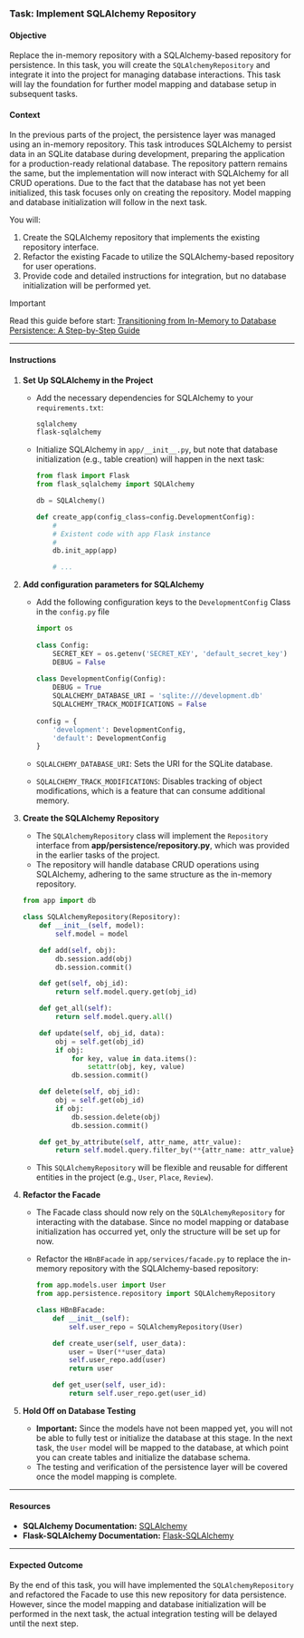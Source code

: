 ### Task: Implement SQLAlchemy Repository

#### Objective
Replace the in-memory repository with a SQLAlchemy-based repository for persistence. In this task, you will create the `SQLAlchemyRepository` and integrate it into the project for managing database interactions. This task will lay the foundation for further model mapping and database setup in subsequent tasks.

#### Context
In the previous parts of the project, the persistence layer was managed using an in-memory repository. This task introduces SQLAlchemy to persist data in an SQLite database during development, preparing the application for a production-ready relational database. The repository pattern remains the same, but the implementation will now interact with SQLAlchemy for all CRUD operations. Due to the fact that the database has not yet been initialized, this task focuses only on creating the repository. Model mapping and database initialization will follow in the next task.

You will:
1. Create the SQLAlchemy repository that implements the existing repository interface.
2. Refactor the existing Facade to utilize the SQLAlchemy-based repository for user operations.
3. Provide code and detailed instructions for integration, but no database initialization will be performed yet.

> [!IMPORTANT]
> Read this guide before start:  [Transitioning from In-Memory to Database Persistence: A Step-by-Step Guide](./concept-memory_to_db.md)

---

#### Instructions

1. **Set Up SQLAlchemy in the Project**

   - Add the necessary dependencies for SQLAlchemy to your `requirements.txt`:
     ```txt
     sqlalchemy
     flask-sqlalchemy
     ```

   - Initialize SQLAlchemy in `app/__init__.py`, but note that database initialization (e.g., table creation) will happen in the next task:
     ```python
     from flask import Flask
     from flask_sqlalchemy import SQLAlchemy

     db = SQLAlchemy()

     def create_app(config_class=config.DevelopmentConfig):
         #
         # Existent code with app Flask instance
         #
         db.init_app(app)

         # ...
     ```

2. **Add configuration parameters for SQLAlchemy**

   - Add the following configuration keys to the `DevelopmentConfig` Class in the `config.py` file
     ```python
     import os
 
     class Config:
         SECRET_KEY = os.getenv('SECRET_KEY', 'default_secret_key')
         DEBUG = False
 
     class DevelopmentConfig(Config):
         DEBUG = True
         SQLALCHEMY_DATABASE_URI = 'sqlite:///development.db'
         SQLALCHEMY_TRACK_MODIFICATIONS = False
 
     config = {
         'development': DevelopmentConfig,
         'default': DevelopmentConfig
     }
     ```

   - `SQLALCHEMY_DATABASE_URI`: Sets the URI for the SQLite database.
   - `SQLALCHEMY_TRACK_MODIFICATIONS`: Disables tracking of object modifications, which is a feature that can consume additional memory.     

2. **Create the SQLAlchemy Repository**

   - The `SQLAlchemyRepository` class will implement the `Repository` interface from **app/persistence/repository.py**, which was provided in the earlier tasks of the project.
   - The repository will handle database CRUD operations using SQLAlchemy, adhering to the same structure as the in-memory repository.

   ```python
   from app import db

   class SQLAlchemyRepository(Repository):
       def __init__(self, model):
           self.model = model

       def add(self, obj):
           db.session.add(obj)
           db.session.commit()

       def get(self, obj_id):
           return self.model.query.get(obj_id)

       def get_all(self):
           return self.model.query.all()

       def update(self, obj_id, data):
           obj = self.get(obj_id)
           if obj:
               for key, value in data.items():
                   setattr(obj, key, value)
               db.session.commit()

       def delete(self, obj_id):
           obj = self.get(obj_id)
           if obj:
               db.session.delete(obj)
               db.session.commit()

       def get_by_attribute(self, attr_name, attr_value):
           return self.model.query.filter_by(**{attr_name: attr_value}).first()
   ```

   - This `SQLAlchemyRepository` will be flexible and reusable for different entities in the project (e.g., `User`, `Place`, `Review`).

3. **Refactor the Facade**

   - The Facade class should now rely on the `SQLAlchemyRepository` for interacting with the database. Since no model mapping or database initialization has occurred yet, only the structure will be set up for now.
   - Refactor the `HBnBFacade` in `app/services/facade.py` to replace the in-memory repository with the SQLAlchemy-based repository:

     ```python
     from app.models.user import User
     from app.persistence.repository import SQLAlchemyRepository

     class HBnBFacade:
         def __init__(self):
             self.user_repo = SQLAlchemyRepository(User)

         def create_user(self, user_data):
             user = User(**user_data)
             self.user_repo.add(user)
             return user

         def get_user(self, user_id):
             return self.user_repo.get(user_id)
     ```

4. **Hold Off on Database Testing**
   - **Important:** Since the models have not been mapped yet, you will not be able to fully test or initialize the database at this stage. In the next task, the `User` model will be mapped to the database, at which point you can create tables and initialize the database schema.
   - The testing and verification of the persistence layer will be covered once the model mapping is complete.

---

#### Resources

- **SQLAlchemy Documentation:** [SQLAlchemy](https://docs.sqlalchemy.org/en/20/)
- **Flask-SQLAlchemy Documentation:** [Flask-SQLAlchemy](https://flask-sqlalchemy.palletsprojects.com/en/2.x/)

---

#### Expected Outcome
By the end of this task, you will have implemented the `SQLAlchemyRepository` and refactored the Facade to use this new repository for data persistence. However, since the model mapping and database initialization will be performed in the next task, the actual integration testing will be delayed until the next step.
